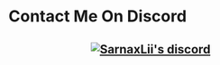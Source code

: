 # Contact Me On Discord

<h2 align="center">
  <p align="center">
  <a href="https://discord.com/users/258286165155643392">
  <img title="Sarnax server discord" alt="SarnaxLii's discord" src="https://discord.c99.nl/widget/theme-4/258286165155643392.png"/></a>
</p>
